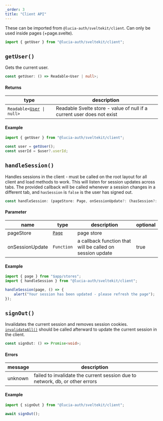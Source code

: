 ```yaml
---
_order: 3
title: "Client API"
---
```


These can be imported from `@lucia-auth/sveltekit/client`. Can only be used inside pages (+page.svelte).

```ts
import { getUser } from "@lucia-auth/sveltekit/client";
```

## `getUser()`

Gets the current user.

```ts
const getUser: () => Readable<User | null>;
```

#### Returns

| type                                                              | description                                                            |
| ----------------------------------------------------------------- | ---------------------------------------------------------------------- |
| `Readable<`[`User`](/reference/types/lucia-types#user)` \| null>` | Readable Svelte store - value of null if a current user does not exist |

#### Example

```ts
import { getUser } from "@lucia-auth/sveltekit/client";

const user = getUser();
const userId = $user?.userId;
```

## `handleSession()`

Handles sessions in the client - must be called on the root layout for all client and load methods to work. This will listen for session updates across tabs. The provided callback will be called whenever a session changes in a different tab, and `hasSession` is `false` is the user has signed out.

```ts
const handleSession: (pageStore: Page, onSessionUpdate?: (hasSession?: boolean) => void) => void;
```

#### Parameter

| name            | type                                                          | description                                               | optional |
| --------------- | ------------------------------------------------------------- | --------------------------------------------------------- | -------- |
| pageStore       | [`Page`](https://kit.svelte.dev/docs/types#sveltejs-kit-page) | page store                                                |          |
| onSessionUpdate | `Function`                                                    | a callback function that will be called on session update | true     |

#### Example

```ts
import { page } from "$app/stores";
import { handleSession } from "@lucia-auth/sveltekit/client";

handleSession(page, () => {
	alert("Your session has been updated - please refresh the page");
});
```

## `signOut()`

Invalidates the current session and removes session cookies. [`invalidateAll()`](https://kit.svelte.dev/docs/modules#$app-navigation-invalidateall) should be called afterward to update the current session in the client.

```ts
const signOut: () => Promise<void>;
```

#### Errors

| message | description                                                                  |
| ------- | ---------------------------------------------------------------------------- |
| unknown | failed to invalidate the current session due to network, db, or other errors |

#### Example

```ts
import { signOut } from "@lucia-auth/sveltekit/client";

await signOut();
```
